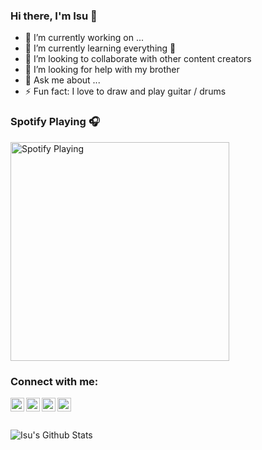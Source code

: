### Hi there, I'm Isu 👋

- 🔭 I’m currently working on ... 
- 🌱 I’m currently learning everything 🤣
- 👯 I’m looking to collaborate with other content creators
- 🤔 I’m looking for help with my brother
- 💬 Ask me about ...
- ⚡ Fun fact: I love to draw and play guitar / drums


### Spotify Playing 🎧

[<img src="https://now-playing-codestackr.vercel.app/api/spotify-playing" alt="Spotify Playing" width="350" />](https://open.spotify.com/user/swyqyimdc12jajde4vpwd2x1b)

### Connect with me:

[<img align="left" alt="Isuri Nawanjanee | LinkedIn" width="22px" src="https://cdn.jsdelivr.net/npm/simple-icons@v3/icons/linkedin.svg" />][linkedin]
[<img align="left" alt="Isuri Nawanjanee | Twitter" width="22px" src="https://cdn.jsdelivr.net/npm/simple-icons@v3/icons/twitter.svg" />][twitter]
[<img align="left" alt="Isuri Nawanjanee | Twitter" width="22px" src="https://cdn.jsdelivr.net/npm/simple-icons@v3/icons/facebook.svg" />][facebook]
[<img align="left" alt="Isuri Nawanjanee | Instagram" width="22px" src="https://cdn.jsdelivr.net/npm/simple-icons@v3/icons/instagram.svg" />][instagram]

<br/>
<br/>
<br/>
 
<img align="center" alt="Isu's Github Stats" src="https://github-readme-stats.vercel.app/api?username=IsuJayNaw&show_icons=true"/>



[twitter]: https://twitter.com/INawanjanee
[instagram]: https://www.instagram.com/isu_nawanjanee/
[linkedin]: https://www.linkedin.com/in/isuri-nawanjanee-840007185/
[facebook]: https://www.facebook.com/isuri.nawanjanee/
